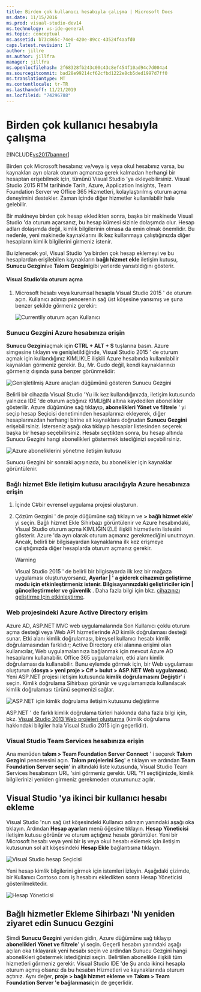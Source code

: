 ```yaml
---
title: Birden çok kullanıcı hesabıyla çalışma | Microsoft Docs
ms.date: 11/15/2016
ms.prod: visual-studio-dev14
ms.technology: vs-ide-general
ms.topic: conceptual
ms.assetid: b73c865c-74e0-420e-89cc-43524f4aafd0
caps.latest.revision: 17
author: jillre
ms.author: jillfra
manager: jillfra
ms.openlocfilehash: 2f68328fb243c00c43c8ef454f10ad94c7d004a4
ms.sourcegitcommit: bad28e99214cf62cfbd1222e8cb5ded1997d7ff0
ms.translationtype: MT
ms.contentlocale: tr-TR
ms.lasthandoff: 11/21/2019
ms.locfileid: "74296788"
---
```

# <a name="work-with-multiple-user-accounts"></a>Birden çok kullanıcı hesabıyla çalışma
[!INCLUDE[vs2017banner](../includes/vs2017banner.md)]

Birden çok Microsoft hesabınız ve/veya iş veya okul hesabınız varsa, bu kaynakları ayrı olarak oturum açmanıza gerek kalmadan herhangi bir hesaptan erişebilmek için, tümünü Visual Studio 'ya ekleyebilirsiniz. Visual Studio 2015 RTM tarihinde Tarih, Azure, Application Insights, Team Foundation Server ve Office 365 Hizmetleri, kolaylaştırılmış oturum açma deneyimini destekler. Zaman içinde diğer hizmetler kullanılabilir hale gelebilir.

 Bir makineye birden çok hesap ekledikten sonra, başka bir makinede Visual Studio 'da oturum açarsanız, bu hesap kümesi sizinle dolaşımda olur. Hesap adları dolaşımda değil, kimlik bilgilerinin olmasa da emin olmak önemlidir. Bu nedenle, yeni makinede kaynaklarını ilk kez kullanmaya çalıştığınızda diğer hesapların kimlik bilgilerini girmeniz istenir.

 Bu izlenecek yol, Visual Studio 'ya birden çok hesap eklemeyi ve bu hesaplardan erişilebilen kaynakların **bağlı hizmet ekle** iletişim kutusu, **Sunucu Gezgini**ve **Takım Gezgini**gibi yerlerde yansıtıldığını gösterir.

#### <a name="sign-in-to-visual-studio"></a>Visual Studio’da oturum açma

1. Microsoft hesabı veya kurumsal hesapla Visual Studio 2015 ' de oturum açın. Kullanıcı adınızı pencerenin sağ üst köşesine yansımış ve şuna benzer şekilde görmeniz gerekir:

     ![Currentlly oturum açan Kullanıcı](../ide/media/vs2015-username.png "VS2015_UserName")

### <a name="access-your-azure-account-in-server-explorer"></a>Sunucu Gezgini Azure hesabınıza erişin
 **Sunucu Gezgini**açmak için **CTRL + ALT + S** tuşlarına basın. Azure simgesine tıklayın ve genişletildiğinde, Visual Studio 2015 ' de oturum açmak için kullandığınız KIMLIKLE ilişkili Azure hesabında kullanılabilir kaynakları görmeniz gerekir. Bu, Mr. Gudo değil, kendi kaynaklarınızı görmeniz dışında şuna benzer görünmelidir:

 ![Genişletilmiş Azure araçları düğümünü gösteren Sunucu Gezgini](../ide/media/vs2015-serverexplorer.png "VS2015_ServerExplorer")

 Belirli bir cihazda Visual Studio 'Yu ilk kez kullandığınızda, iletişim kutusunda yalnızca IDE 'de oturum açtığınız KIMLIğIN altına kaydedilen abonelikler gösterilir. Azure düğümüne sağ tıklayıp, **abonelikleri Yönet ve filtrele** ' yi seçip hesap Seçicisi denetiminden hesaplarınızı ekleyerek, diğer hesaplarınızdan herhangi birine ait kaynaklara doğrudan **Sunucu Gezgini** erişebilirsiniz. İsterseniz aşağı oka tıklayıp hesaplar listesinden seçerek başka bir hesap seçebilirsiniz. Hesabı seçtikten sonra, bu hesap altında Sunucu Gezgini hangi abonelikleri göstermek istediğinizi seçebilirsiniz.

 ![Azure aboneliklerini yönetme iletişim kutusu](../ide/media/vs2015-manage-subs.png "vs2015_manage_subs")

 Sunucu Gezgini bir sonraki açışınızda, bu abonelikler için kaynaklar görüntülenir.

### <a name="access-your-azure-account-via-add-connected-service-dialog"></a>Bağlı hizmet Ekle iletişim kutusu aracılığıyla Azure hesabınıza erişin

1. İçinde C#bir evrensel uygulama projesi oluşturun.

2. Çözüm Gezgini ' de proje düğümüne sağ tıklayın ve **> bağlı hizmet ekle**' yi seçin. Bağlı hizmet Ekle Sihirbazı görüntülenir ve Azure hesabındaki, Visual Studio oturum açma KIMLIĞINIZLE ilişkili hizmetlerin listesini gösterir. Azure 'da ayrı olarak oturum açmanız gerekmediğini unutmayın. Ancak, belirli bir bilgisayardan kaynaklarına ilk kez erişmeye çalıştığınızda diğer hesaplarda oturum açmanız gerekir.

    > [!WARNING]
    > Visual Studio 2015 ' de belirli bir bilgisayarda ilk kez bir mağaza uygulaması oluşturuyorsanız, **Ayarlar &#124; ' a giderek cihazınızı geliştirme modu için etkinleştirmeniz istenir. Bilgisayarınızdaki geliştiriciler için &#124; güncelleştirmeler ve güvenlik** . Daha fazla bilgi için bkz. [cihazınızı geliştirme Için etkinleştirme](https://msdn.microsoft.com/library/windows/apps/dn706236.aspx).

### <a name="access_azure"></a>Web projesindeki Azure Active Directory erişim
 Azure AD, ASP.NET MVC web uygulamalarında Son Kullanıcı çoklu oturum açma desteği veya Web API hizmetlerinde AD kimlik doğrulaması desteği sunar. Etki alanı kimlik doğrulaması, bireysel kullanıcı hesabı kimlik doğrulamasından farklıdır; Active Directory etki alanına erişimi olan kullanıcılar, Web uygulamalarınıza bağlanmak için mevcut Azure AD hesaplarını kullanabilir. Office 365 uygulamaları, etki alanı kimlik doğrulaması da kullanabilir. Bunu eylemde görmek için, bir Web uygulaması oluşturun (**dosya > yeni proje > C# > bulut > ASP.NET Web uygulaması**). Yeni ASP.NET projesi iletişim kutusunda **kimlik doğrulamasını Değiştir**' i seçin. Kimlik doğrulama Sihirbazı görünür ve uygulamanızda kullanılacak kimlik doğrulaması türünü seçmenizi sağlar.

 ![ASP.NET için kimlik doğrulama iletişim kutusunu değiştirme](../ide/media/vs2015-change-authentication.png "VS2015_change_authentication")

 ASP.NET ' de farklı kimlik doğrulama türleri hakkında daha fazla bilgi için, bkz. [Visual Studio 2013 Web projeleri oluşturma](https://docs.microsoft.com/aspnet/visual-studio/overview/2013/creating-web-projects-in-visual-studio#orgauth) (kimlik doğrulama hakkındaki bilgiler hala Visual Studio 2015 için geçerlidir).

### <a name="access-your-visual-studio-team-services-account"></a>Visual Studio Team Services hesabınıza erişin
 Ana menüden **takım > Team Foundation Server Connect** ' i seçerek **Takım Gezgini** penceresini açın. **Takım projelerini Seç**' e tıklayın ve ardından **Team Foundation Server seçin**' in altındaki liste kutusunda, Visual Studio Team Services hesabınızın URL 'sini görmeniz gerekir. URL 'YI seçtiğinizde, kimlik bilgilerinizi yeniden girmeniz gerekmeden oturumunuz açılır.

## <a name="add-a-second-user-account-to-visual-studio"></a>Visual Studio 'ya ikinci bir kullanıcı hesabı ekleme
 Visual Studio 'nun sağ üst köşesindeki Kullanıcı adınızın yanındaki aşağı oka tıklayın. Ardından **Hesap ayarları** menü öğesine tıklayın. **Hesap Yöneticisi** iletişim kutusu görünür ve oturum açtığınız hesabı görüntüler. Yeni bir Microsoft hesabı veya yeni bir iş veya okul hesabı eklemek için iletişim kutusunun sol alt köşesindeki **Hesap Ekle** bağlantısına tıklayın.

 ![Visual Studio hesap Seçicisi](../ide/media/vs2015-acct-picker.png "VS2015_acct_picker")

 Yeni hesap kimlik bilgilerini girmek için istemleri izleyin. Aşağıdaki çizimde, bir Kullanıcı Contoso.com iş hesabını ekledikten sonra Hesap Yöneticisi gösterilmektedir.

 ![Hesap Yöneticisi](../ide/media/vs2015-accountmanager.gif "VS2015_AccountManager")

## <a name="revisit-the-add-connected-services-wizard-and-server-explorer"></a>Bağlı hizmetler Ekleme Sihirbazı 'Nı yeniden ziyaret edin Sunucu Gezgini
 Şimdi **Sunucu Gezgini** yeniden gidin, Azure düğümüne sağ tıklayıp **abonelikleri Yönet ve filtrele**' yi seçin. Geçerli hesabın yanındaki aşağı açılan oka tıklayarak yeni hesabı seçin ve ardından Sunucu Gezgini hangi abonelikleri göstermek istediğinizi seçin. Belirtilen abonelikle ilişkili tüm hizmetleri görmeniz gerekir. Visual Studio IDE 'de Şu anda ikinci hesapla oturum açmış olsanız da bu hesabın Hizmetleri ve kaynaklarında oturum açtınız. Aynı değer, **proje > bağlı hizmet ekleme** ve **Takım > Team Foundation Server 'e bağlanması**için de geçerlidir.
